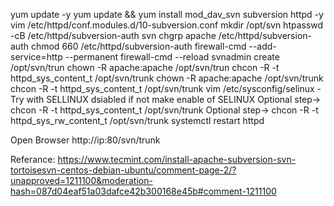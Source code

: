 yum update -y
yum update && yum install mod_dav_svn subversion httpd -y
vim /etc/httpd/conf.modules.d/10-subversion.conf 
mkdir /opt/svn
htpasswd -cB /etc/httpd/subversion-auth svn
chgrp apache /etc/httpd/subversion-auth
chmod 660 /etc/httpd/subversion-auth
firewall-cmd --add-service=http --permanent
firewall-cmd --reload 
svnadmin create /opt/svn/trun
chown -R apache:apache /opt/svn/trun
chcon -R -t httpd_sys_content_t  /opt/svn/trunk
chown -R apache:apache /opt/svn/trunk
chcon -R -t httpd_sys_content_t  /opt/svn/trunk
vim /etc/sysconfig/selinux -Try with SELLINUX dsiabled if not make enable of SELINUX
Optional step-> chcon -R -t httpd_sys_content_t  /opt/svn/trunk
Optional step-> chcon -R -t httpd_sys_rw_content_t /opt/svn/trunk
systemctl restart httpd

Open Browser
http://ip:80/svn/trunk

Referance:
https://www.tecmint.com/install-apache-subversion-svn-tortoisesvn-centos-debian-ubuntu/comment-page-2/?unapproved=1211100&moderation-hash=087d04eaf51a03dafce42b300168e45b#comment-1211100
